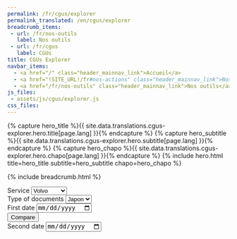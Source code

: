 ```yaml
---
permalink: /fr/cgus/explorer
permalink_translated: /en/cgus/explorer
breadcrumb_items:
 - url: /fr/nos-outils
   label: Nos outils
 - url: /fr/cgus
   label: CGUs
title: CGUs Explorer
navbar_items:
  - <a href="/" class="header_mainnav_link">Accueil</a>
  - <a href="!SITE_URL!/fr#nos-actions" class="header_mainnav_link">Nos actions</a>
  - <a href="/fr/nos-outils" class="header_mainnav_link">Nos outils</a>
js_files:
 - assets/js/cgus/explorer.js
css_files:	
---
```


{% capture hero_title %}{{ site.data.translations.cgus-explorer.hero.title[page.lang] }}{% endcapture %}
{% capture hero_subtitle %}{{ site.data.translations.cgus-explorer.hero.subtitle[page.lang] }}{% endcapture %}
{% capture hero_chapo %}{{ site.data.translations.cgus-explorer.hero.chapo[page.lang] }}{% endcapture %}
{% include hero.html title=hero_title subtitle=hero_subtitle chapo=hero_chapo %}

{% include breadcrumb.html %}

<form class="form explorerform">
	<div class="form_field form_field-big">
		<label class="form_field_label" for="form_services">Service</label>
		<select class="form_field_select" name="form_services" id="form_services" tabindex="1">
			<option value="volvo">Volvo</option>
			<option value="saab">Saab</option>
			<option value="mercedes">Mercedes</option>
			<option value="audi">Audi</option>
		</select>
	</div>
	<div class="form_field form_field-big">
		<label class="form_field_label" for="form_typeofdocuments">Type of documents</label>
		<select class="form_field_select" name="form_typeofdocuments" id="form_typeofdocuments" tabindex="2">
			<option value="volvo">Japon</option>
			<option value="saab">Toto</option>
		</select>
	</div>
	<div class="form_field">
		<label class="form_field_label" for="form_firstdocumentdate">First date</label>
		<input type="date" id="form_firstdocumentdate" name="form_firstdocumentdate" tabindex="3">
	</div>
	<div class="form_field form_field-submit">
		<input type="submit" class="button" value="Compare" tabindex="5" /> 
	</div>
	<div class="form_field">
		<label class="form_field_label" for="form_seconddocumentdate">Second date</label>
		<input type="date" id="form_seconddocumentdate" name="form_seconddocumentdate" tabindex="4">
	</div>
</form>